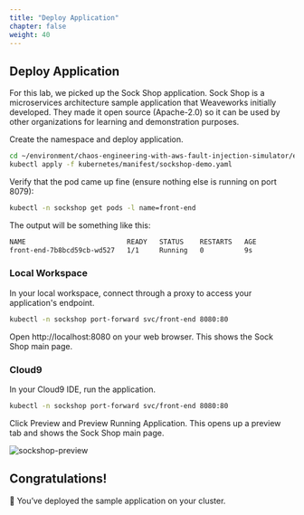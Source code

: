```yaml
---
title: "Deploy Application"
chapter: false
weight: 40
---
```


## Deploy Application

For this lab, we picked up the Sock Shop application. Sock Shop is a microservices architecture sample application that Weaveworks initially developed. They made it open source (Apache-2.0) so it can be used by other organizations for learning and demonstration purposes.

Create the namespace and deploy application.
```sh
cd ~/environment/chaos-engineering-with-aws-fault-injection-simulator/eks/
kubectl apply -f kubernetes/manifest/sockshop-demo.yaml
```

Verify that the pod came up fine (ensure nothing else is running on port 8079):
```sh
kubectl -n sockshop get pods -l name=front-end
```

The output will be something like this:
```sh
NAME                         READY   STATUS    RESTARTS   AGE
front-end-7b8bcd59cb-wd527   1/1     Running   0          9s
```

### Local Workspace
In your local workspace, connect through a proxy to access your application's endpoint.

```sh
kubectl -n sockshop port-forward svc/front-end 8080:80
```
Open http://localhost:8080 on your web browser. This shows the Sock Shop main page.

### Cloud9
In your Cloud9 IDE, run the application.

```sh
kubectl -n sockshop port-forward svc/front-end 8080:80
```
Click Preview and Preview Running Application. This opens up a preview tab and shows the Sock Shop main page.

![sockshop-preview](/images/30_eks/weaveworks-sockshop-frontend.png)

## Congratulations!

:tada: You’ve deployed the sample application on your cluster.
